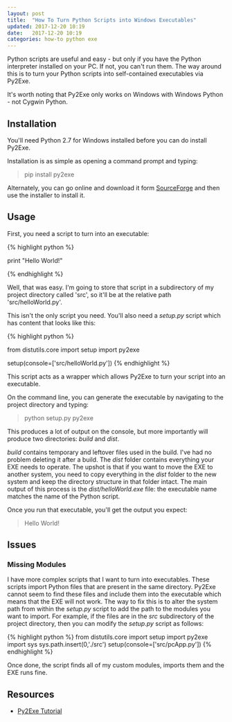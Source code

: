 ```yaml
---
layout: post
title:  "How To Turn Python Scripts into Windows Executables"
updated: 2017-12-20 10:19
date:   2017-12-20 10:19
categories: how-to python exe
---
```


Python scripts are useful and easy - but only if you have the Python interpreter installed on your PC. If not, you can't run them. The way around this is to turn your Python scripts into self-contained executables via Py2Exe.

It's worth noting that Py2Exe only works on Windows with Windows Python - not Cygwin Python.

## Installation ##

You'll need Python 2.7 for Windows installed before you can do install Py2Exe. 

Installation is as simple as opening a command prompt and typing:

> pip install py2exe

Alternately, you can go online and download it form [SourceForge](https://sourceforge.net/projects/py2exe/files/py2exe/0.6.9/py2exe-0.6.9.win32-py2.7.exe/download) and then use the installer to install it.

## Usage ##

First, you need a script to turn into an executable:

{% highlight python %}

print "Hello World!"

{% endhighlight %}

Well, that was easy. I'm going to store that script in a subdirectory of my project directory called 'src', so it'll be at the relative path 'src/helloWorld.py'.

This isn't the only script you need. You'll also need a *setup.py* script which has content that looks like this:

{% highlight python %}

from distutils.core import setup
import py2exe

setup(console=['src/helloWorld.py'])
{% endhighlight %}

This script acts as a wrapper which allows Py2Exe to turn your script into an executable.

On the command line, you can generate the executable by navigating to the project directory and typing:

> python setup.py py2exe

This produces a lot of output on the console, but more importantly will produce two directories: *build* and *dist*.  

*build* contains temporary and leftover files used in the build. I've had no problem deleting it after a build. The *dist* folder contains everything your EXE needs to operate. The upshot is that if you want to move the EXE to another system, you need to copy everything in the *dist* folder to the new system and keep the directory structure in that folder intact. The main output of this process is the *dist/helloWorld.exe* file: the executable name matches the name of the Python script.

Once you run that executable, you'll get the output you expect:

> Hello World!

## Issues ##

### Missing Modules ###

I have more complex scripts that I want to turn into executables. These scripts import Python files that are present in the same directory. Py2Exe cannot seem to find these files and include them into the executable which means that the EXE will not work. The way to fix this is to alter the system path from within the *setup.py* script to add the path to the modules you want to import. For example, if the files are in the *src* subdirectory of the project directory, then you can modify the *setup.py* script as follows:

{% highlight python %}
from distutils.core import setup
import py2exe
import sys
sys.path.insert(0,'./src')
setup(console=['src/pcApp.py'])
{% endhighlight %}

Once done, the script finds all of my custom modules, imports them and the EXE runs fine.
## Resources ##

* [Py2Exe Tutorial](http://www.py2exe.org/index.cgi/Tutorial)




